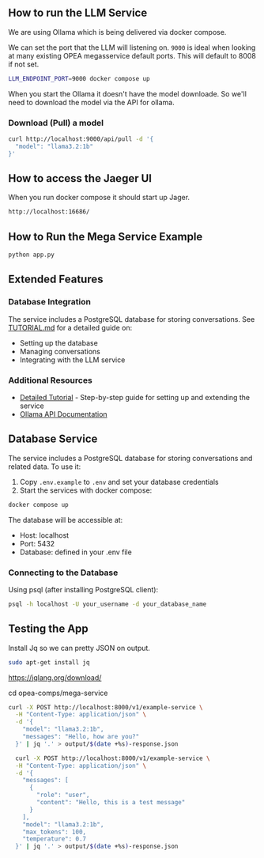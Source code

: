 ## How to run the LLM Service

We are using Ollama which is being delivered via docker compose.

We can set the port that the LLM will listening on.
`9000` is ideal when looking at many existing OPEA megasservice default ports.
This will default to 8008 if not set.

```sh
LLM_ENDPOINT_PORT=9000 docker compose up
```

When you start the Ollama it doesn't have the model downloade.
So we'll need to download the model via the API for ollama.

### Download (Pull) a model

```sh
curl http://localhost:9000/api/pull -d '{
  "model": "llama3.2:1b"
}'
```

## How to access the Jaeger UI

When you run docker compose it should start up Jager.

```sh
http://localhost:16686/
```

## How to Run the Mega Service Example

```sh
python app.py
```

## Extended Features

### Database Integration
The service includes a PostgreSQL database for storing conversations. See [TUTORIAL.md](TUTORIAL.md) for a detailed guide on:
- Setting up the database
- Managing conversations
- Integrating with the LLM service

### Additional Resources
- [Detailed Tutorial](TUTORIAL.md) - Step-by-step guide for setting up and extending the service
- [Ollama API Documentation](https://github.com/ollama/ollama/blob/main/docs/api.md)

## Database Service

The service includes a PostgreSQL database for storing conversations and related data. To use it:

1. Copy `.env.example` to `.env` and set your database credentials
2. Start the services with docker compose:
```sh
docker compose up
```

The database will be accessible at:
- Host: localhost
- Port: 5432
- Database: defined in your .env file

### Connecting to the Database

Using psql (after installing PostgreSQL client):
```sh
psql -h localhost -U your_username -d your_database_name
```

## Testing the App

Install Jq so we can pretty JSON on output.
```sh
sudo apt-get install jq
```
https://jqlang.org/download/


cd opea-comps/mega-service
```sh
curl -X POST http://localhost:8000/v1/example-service \
  -H "Content-Type: application/json" \
  -d '{
    "model": "llama3.2:1b",
    "messages": "Hello, how are you?"
  }' | jq '.' > output/$(date +%s)-response.json
```

```sh
  curl -X POST http://localhost:8000/v1/example-service \
  -H "Content-Type: application/json" \
  -d '{
    "messages": [
      {
        "role": "user",
        "content": "Hello, this is a test message"
      }
    ],
    "model": "llama3.2:1b",
    "max_tokens": 100,
    "temperature": 0.7
  }' | jq '.' > output/$(date +%s)-response.json
```